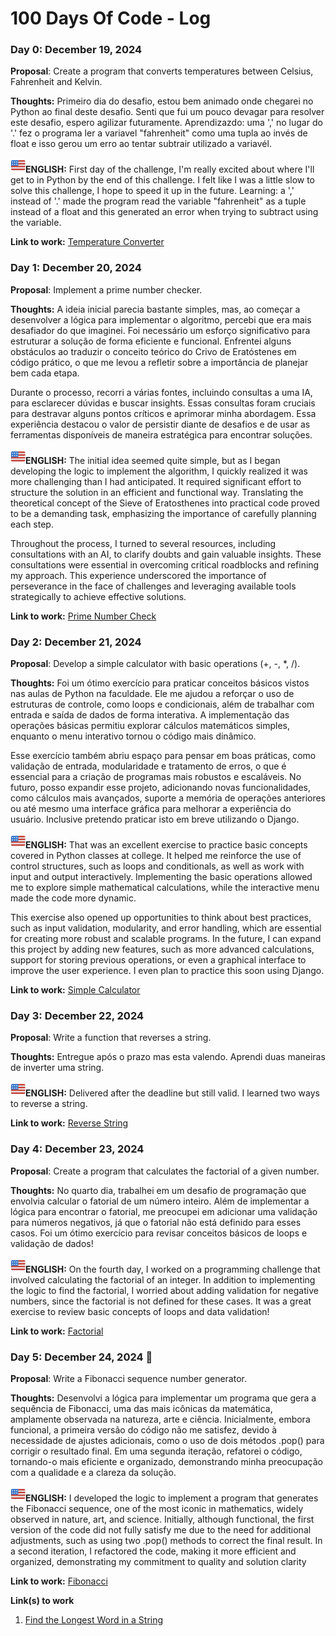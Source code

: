 # 100 Days Of Code - Log

### Day 0: December 19, 2024

**Proposal**: Create a program that converts temperatures between Celsius, Fahrenheit and Kelvin.

**Thoughts:** Primeiro dia do desafio, estou bem animado onde chegarei no Python ao final deste desafio. Senti que fui um pouco devagar para resolver este desafio, espero agilizar futuramente. Aprendizazdo: uma ',' no lugar do '.' fez o programa ler a variavel "fahrenheit"  como uma tupla ao invés de float e isso gerou um erro ao tentar subtrair utilizado a variavél.

**![alt text](<eua.png>)ENGLISH:** First day of the challenge, I'm really excited about where I'll get to in Python by the end of this challenge. I felt like I was a little slow to solve this challenge, I hope to speed it up in the future. Learning: a ',' instead of '.' made the program read the variable "fahrenheit" as a tuple instead of a float and this generated an error when trying to subtract using the variable.

**Link to work:** [Temperature Converter](https://github.com/acadl-dev/100-days-of-code/blob/main/codes/Day%201/day_one.py)



### Day 1: December 20, 2024

**Proposal**: Implement a prime number checker.

**Thoughts:** A ideia inicial parecia bastante simples, mas, ao começar a desenvolver a lógica para implementar o algoritmo, percebi que era mais desafiador do que imaginei. Foi necessário um esforço significativo para estruturar a solução de forma eficiente e funcional. Enfrentei alguns obstáculos ao traduzir o conceito teórico do Crivo de Eratóstenes em código prático, o que me levou a refletir sobre a importância de planejar bem cada etapa.

Durante o processo, recorri a várias fontes, incluindo consultas a uma IA, para esclarecer dúvidas e buscar insights. Essas consultas foram cruciais para destravar alguns pontos críticos e aprimorar minha abordagem. Essa experiência destacou o valor de persistir diante de desafios e de usar as ferramentas disponíveis de maneira estratégica para encontrar soluções.

**![alt text](<eua.png>)ENGLISH:** The initial idea seemed quite simple, but as I began developing the logic to implement the algorithm, I quickly realized it was more challenging than I had anticipated. It required significant effort to structure the solution in an efficient and functional way. Translating the theoretical concept of the Sieve of Eratosthenes into practical code proved to be a demanding task, emphasizing the importance of carefully planning each step.

Throughout the process, I turned to several resources, including consultations with an AI, to clarify doubts and gain valuable insights. These consultations were essential in overcoming critical roadblocks and refining my approach. This experience underscored the importance of perseverance in the face of challenges and leveraging available tools strategically to achieve effective solutions.

**Link to work:** [Prime Number Check](https://github.com/acadl-dev/100-days-of-code/blob/main/codes/Day%202/day_two.py)


### Day 2: December 21, 2024

**Proposal**: Develop a simple calculator with basic operations (+, -, *, /).

**Thoughts:** Foi um ótimo exercício para praticar conceitos básicos vistos nas aulas de Python na faculdade. Ele me ajudou a reforçar o uso de estruturas de controle, como loops e condicionais, além de trabalhar com entrada e saída de dados de forma interativa. A implementação das operações básicas permitiu explorar cálculos matemáticos simples, enquanto o menu interativo tornou o código mais dinâmico.

Esse exercício também abriu espaço para pensar em boas práticas, como validação de entrada, modularidade e tratamento de erros, o que é essencial para a criação de programas mais robustos e escaláveis. No futuro, posso expandir esse projeto, adicionando novas funcionalidades, como cálculos mais avançados, suporte a memória de operações anteriores ou até mesmo uma interface gráfica para melhorar a experiência do usuário. Inclusive pretendo praticar isto em breve utilizando o Django.

**![alt text](<eua.png>)ENGLISH:** That was an excellent exercise to practice basic concepts covered in Python classes at college. It helped me reinforce the use of control structures, such as loops and conditionals, as well as work with input and output interactively. Implementing the basic operations allowed me to explore simple mathematical calculations, while the interactive menu made the code more dynamic.

This exercise also opened up opportunities to think about best practices, such as input validation, modularity, and error handling, which are essential for creating more robust and scalable programs. In the future, I can expand this project by adding new features, such as more advanced calculations, support for storing previous operations, or even a graphical interface to improve the user experience. I even plan to practice this soon using Django.

**Link to work:** [Simple Calculator](https://github.com/acadl-dev/100-days-of-code/blob/main/codes/Day%203/day_three.py)


### Day 3: December 22, 2024

**Proposal**: Write a function that reverses a string.

**Thoughts:** Entregue após o prazo mas esta valendo. Aprendi duas maneiras de inverter uma string.

**![alt text](<eua.png>)ENGLISH:** Delivered after the deadline but still valid. I learned two ways to reverse a string.

**Link to work:** [Reverse String](https://github.com/acadl-dev/100-days-of-code/blob/main/codes/Day4/day_four.py)


### Day 4: December 23, 2024

**Proposal**: Create a program that calculates the factorial of a given number.

**Thoughts:** No quarto dia, trabalhei em um desafio de programação que envolvia calcular o fatorial de um número inteiro. Além de implementar a lógica para encontrar o fatorial, me preocupei em adicionar uma validação para números negativos, já que o fatorial não está definido para esses casos. Foi um ótimo exercício para revisar conceitos básicos de loops e validação de dados!

**![alt text](<eua.png>)ENGLISH:** On the fourth day, I worked on a programming challenge that involved calculating the factorial of an integer. In addition to implementing the logic to find the factorial, I worried about adding validation for negative numbers, since the factorial is not defined for these cases. It was a great exercise to review basic concepts of loops and data validation!

**Link to work:** [Factorial](https://github.com/acadl-dev/100-days-of-code/blob/main/codes/Day5/day_five.py)


### Day 5: December 24, 2024 🎅

**Proposal**: Write a Fibonacci sequence number generator.

**Thoughts:** Desenvolvi a lógica para implementar um programa que gera a sequência de Fibonacci, uma das mais icônicas da matemática, amplamente observada na natureza, arte e ciência. Inicialmente, embora funcional, a primeira versão do código não me satisfez, devido à necessidade de ajustes adicionais, como o uso de dois métodos .pop() para corrigir o resultado final. Em uma segunda iteração, refatorei o código, tornando-o mais eficiente e organizado, demonstrando minha preocupação com a qualidade e a clareza da solução.

**![alt text](<eua.png>)ENGLISH:** I developed the logic to implement a program that generates the Fibonacci sequence, one of the most iconic in mathematics, widely observed in nature, art, and science. Initially, although functional, the first version of the code did not fully satisfy me due to the need for additional adjustments, such as using two .pop() methods to correct the final result. In a second iteration, I refactored the code, making it more efficient and organized, demonstrating my commitment to quality and solution clarity

**Link to work:** [Fibonacci]()





**Link(s) to work**
1. [Find the Longest Word in a String](https://www.freecodecamp.com/challenges/find-the-longest-word-in-a-string)

